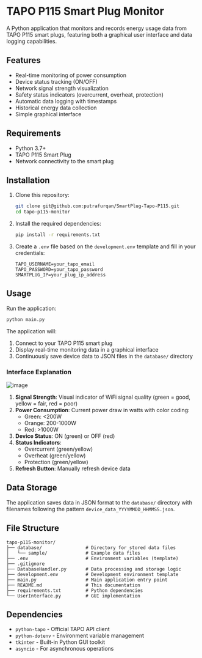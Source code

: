 # TAPO P115 Smart Plug Monitor

A Python application that monitors and records energy usage data from TAPO P115 smart plugs, featuring both a graphical user interface and data logging capabilities.

## Features

- Real-time monitoring of power consumption
- Device status tracking (ON/OFF)
- Network signal strength visualization
- Safety status indicators (overcurrent, overheat, protection)
- Automatic data logging with timestamps
- Historical energy data collection
- Simple graphical interface

## Requirements

- Python 3.7+
- TAPO P115 Smart Plug
- Network connectivity to the smart plug

## Installation

1. Clone this repository:
   ```bash
   git clone git@github.com:putrafurqan/SmartPlug-Tapo-P115.git
   cd tapo-p115-monitor
   ```

2. Install the required dependencies:
   ```bash
   pip install -r requirements.txt
   ```

3. Create a `.env` file based on the `development.env` template and fill in your credentials:
   ```
   TAPO_USERNAME=your_tapo_email
   TAPO_PASSWORD=your_tapo_password
   SMARTPLUG_IP=your_plug_ip_address
   ```

## Usage

Run the application:
```bash
python main.py
```

The application will:
1. Connect to your TAPO P115 smart plug
2. Display real-time monitoring data in a graphical interface
3. Continuously save device data to JSON files in the `database/` directory

### Interface Explanation

![image](https://github.com/user-attachments/assets/04a727e9-d493-4b4d-984d-d6dd4607bc93)


1. **Signal Strength**: Visual indicator of WiFi signal quality (green = good, yellow = fair, red = poor)
2. **Power Consumption**: Current power draw in watts with color coding:
   - Green: <200W
   - Orange: 200-1000W
   - Red: >1000W
3. **Device Status**: ON (green) or OFF (red)
4. **Status Indicators**: 
   - Overcurrent (green/yellow)
   - Overheat (green/yellow)
   - Protection (green/yellow)
5. **Refresh Button**: Manually refresh device data

## Data Storage

The application saves data in JSON format to the `database/` directory with filenames following the pattern `device_data_YYYYMMDD_HHMMSS.json`.

## File Structure

```
tapo-p115-monitor/
├── database/                # Directory for stored data files
│   └── sample/              # Example data files
├── .env                     # Environment variables (template)
├── .gitignore
├── DatabaseHandler.py       # Data processing and storage logic
├── development.env          # Development environment template
├── main.py                  # Main application entry point
├── README.md                # This documentation
├── requirements.txt         # Python dependencies
└── UserInterface.py         # GUI implementation
```

## Dependencies

- `python-tapo` - Official TAPO API client
- `python-dotenv` - Environment variable management
- `tkinter` - Built-in Python GUI toolkit
- `asyncio` - For asynchronous operations
